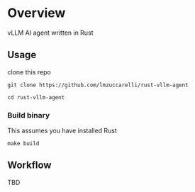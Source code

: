 # Overview

vLLM AI agent written in Rust

## Usage

clone this repo

```
git clone https://github.com/lmzuccarelli/rust-vllm-agent

cd rust-vllm-agent
```

### Build binary

This assumes you have installed Rust


```
make build
```

## Workflow

TBD
